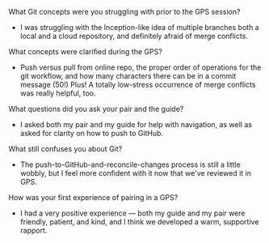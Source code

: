What Git concepts were you struggling with prior to the GPS session?
- I was struggling with the Inception-like idea of multiple branches both a local and a cloud repository, and definitely afraid of merge conflicts.

What concepts were clarified during the GPS?
- Push versus pull from online repo, the proper order of operations for the git workflow, and how many characters there can be in a commit message (50!) Plus! A totally low-stress occurrence of merge conflicts was really helpful, too.

What questions did you ask your pair and the guide?
- I asked both my pair and my guide for help with navigation, as well as asked for clarity on how to push to GitHub.

What still confuses you about Git?
- The push-to-GitHub-and-reconcile-changes process is still a little wobbly, but I feel more confident with it now that we've reviewed it in GPS. 

How was your first experience of pairing in a GPS?
- I had a very positive experience — both my guide and my pair were friendly, patient, and kind, and I think we developed a warm, supportive rapport.
